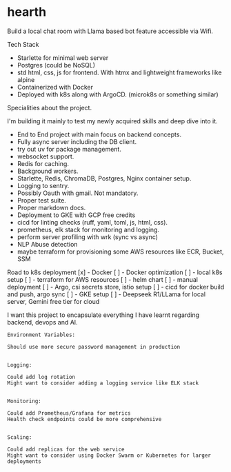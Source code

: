 # hearth

Build a local chat room with Llama based bot feature accessible via Wifi.

Tech Stack
- Starlette for minimal web server
- Postgres (could be NoSQL)
- std html, css, js for frontend. With htmx and lightweight frameworks like alpine
- Containerized with Docker
- Deployed with k8s along with ArgoCD. (microk8s or something similar)

Specialities about the project.

I'm building it mainly to test my newly acquired skills and deep dive into it.

- End to End project with main focus on backend concepts.
- Fully async server including the DB client.
- try out uv for package management.
- websocket support.
- Redis for caching.
- Background workers.
- Starlette, Redis, ChromaDB, Postgres, Nginx container setup.
- Logging to sentry.
- Possibly Oauth with gmail. Not mandatory.
- Proper test suite.
- Proper markdown docs.
- Deployment to GKE with GCP free credits
- cicd for linting checks (ruff, yaml, toml, js, html, css).
- prometheus, elk stack for monitoring and logging.
- perform server profiling with wrk (sync vs async)
- NLP Abuse detection 
- maybe terraform for provisioning some AWS resources like ECR, Bucket, SSM

Road to k8s deployment
[x] - Docker
[ ] - Docker optimization
[ ] - local k8s setup
[ ] - terraform for AWS resources
[ ] - helm chart
[ ] - manual deployment
[ ] - Argo, csi secrets store, istio setup
[ ] - cicd for docker build and push, argo sync
[ ] - GKE setup
[ ] - Deepseek R1/LLama for local server, Gemini free tier for cloud

I want this project to encapsulate everything I have learnt regarding backend, devops and AI.
```
Environment Variables:

Should use more secure password management in production


Logging:

Could add log rotation
Might want to consider adding a logging service like ELK stack


Monitoring:

Could add Prometheus/Grafana for metrics
Health check endpoints could be more comprehensive


Scaling:

Could add replicas for the web service
Might want to consider using Docker Swarm or Kubernetes for larger deployments
```
